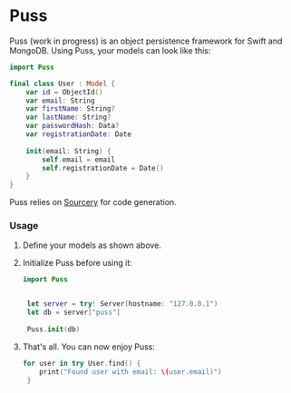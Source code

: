 # Puss

Puss (work in progress) is an object persistence framework for Swift and MongoDB. Using Puss, your models can look like this:

```swift
import Puss

final class User : Model {
    var id = ObjectId()
    var email: String
    var firstName: String?
    var lastName: String?
    var passwordHash: Data?
    var registrationDate: Date
    
    init(email: String) {
        self.email = email
        self.registrationDate = Date()
    }
}
```

Puss relies on [Sourcery](https://github.com/krzysztofzablocki/Sourcery) for code generation.

### Usage

1. Define your models as shown above.
2. Initialize Puss before using it:
   
   ```swift
   import Puss
   
   
	let server = try! Server(hostname: "127.0.0.1")
	let db = server["puss"]
	
	Puss.init(db)
   ```
3. That's all. You can now enjoy Puss:
   
   ```swift
   for user in try User.find() {
       print("Found user with email: \(user.email)")
	}
   ```